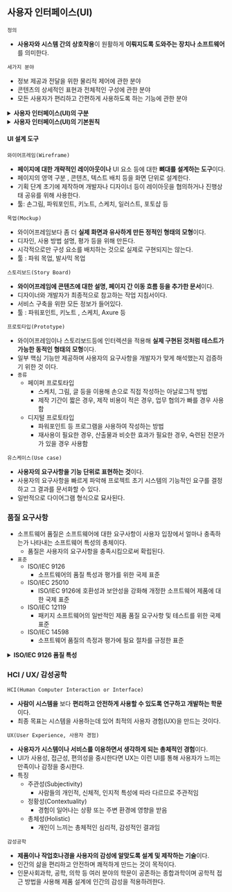 ## 사용자 인터페이스(UI)
`정의`
- **사용자와 시스템 간의 상호작용**이 원활하게 **이뤄지도록 도와주는 장치나 소프트웨어**를 의미한다.

`세가지 분야`
- 정보 제공과 전달을 위한 물리적 제어에 관한 분야
- 콘텐츠의 상세적인 표현과 전체적인 구성에 관한 분야
- 모든 사용자가 편리하고 간편하게 사용하도록 하는 기능에 관한 분야

<details>
<summary><strong> 사용자 인터페이스(UI)의 구분 </strong></summary>
<div>

| 구분 | 내용 |
| :--: | :--: |
| CLI(Command Line Interface) | 명령과 출력이 텍스트 형태로 이뤄지는 인터페이스 |
| GUI(Graphical User Interface) | 아이콘이나 메뉴를 마우스로 선택하여 작업을 수행하는 그래픽 환경의 인터페이스 |
| NUI(Natural User Interface) | 사용자의 말이나 행동 등 자연스러운 움직임을 통해 기기를 조작하는 인터페이스 |

</div>
</details>

<details>
<summary><strong> 사용자 인터페이스(UI)의 기본원칙 </strong></summary>
<div>

| 원칙 | 내용 |
| :--: | :--: |
| 직관성 | 누구나 쉽게 이해하고 사용할 수 있어야 함 |
| 유효성 | 사용자의 목적을 정확하고 완벽하게 달성해야 함 |
| 학습성 | 누구나 쉽게 배우고 익힐 수 있어야 함 |
| 유연성 | 사용자의 요구사항을 최대한 수용하고 실수를 최소화해야 함 |

</div>
</details>

#### UI 설계 도구

`와이어프레임(Wireframe)`
- **페이지에 대한 개략적인 레이아웃이나** UI 요소 등에 대한 **뼈대를 설계하는 도구**이다.
- 페이지의 영역 구분 , 콘텐츠, 텍스트 배치 등을 화면 단위로 설계한다.
- 기획 단계 초기에 제작하며 개발자나 디자이너 등이 레이아웃을 협의하거나 진행상태 공유를 위해 사용한다.
- 툴: 손그림, 파워포인트, 키노트, 스케치, 일러스트, 포토샵 등

`목업(Mockup)`
- 와이어프레임보다 좀 더 **실제 화면과 유사하게 만든 정적인 형태의 모형**이다.
- 디자인, 사용 방법 설명, 평가 등을 위해 만든다.
- 시각적으로만 구성 요소를 배치하는 것으로 실제로 구현되지는 않는다.
- 툴 : 파워 목업, 발사믹 목업

`스토리보드(Story Board)`
- **와이어프레임에 콘텐츠에 대한 설명, 페이지 간 이동 흐름 등을 추가한 문서**이다.
- 디자이너와 개발자가 최종적으로 참고하는 작업 지침서이다.
- 서비스 구축을 위한 모든 정보가 들어있다.
- 툴 : 파워포인트, 키노트 , 스케치, Axure 등

`프로토타입(Prototype)`
- 와이어프레임이나 스토리보드등에 인터렉션을 적용해 **실제 구현된 것처럼 테스트가 가능한 동적인 형태의 모형**이다.
- 일부 핵심 기능만 제공하며 사용자의 요구사항을 개발자가 맞게 해석했는지 검증하기 위한 것 이다.
- `종류`
  - 페이퍼 프로토타입
    - 스케치, 그림, 글 등을 이용해 손으로 직접 작성하는 아날로그적 방법
    - 제작 기간이 짧은 경우, 제작 비용이 적은 경우, 업무 협의가 빠를 경우 사용함
  - 디지털 프로토타입
    - 파워포인트 등 프로그램을 사용하여 작성하는 방법
    - 재사용이 필요한 경우, 산출물과 비슷한 효과가 필요한 경우, 숙련된 전문가가 있을 경우 사용함

`유스케이스(Use case)`
- **사용자의 요구사항을 기능 단위로 표현하는 것**이다.
- 사용자의 요구사항을 빠르게 파악해 프로젝트 초기 시스템의 기능적인 요구를 결정하고 그 결과를 문서화할 수 있다.
- 일반적으로 다이어그램 형식으로 묘사된다.

### 품질 요구사항
- 소프트웨어 품질은 소프트웨어에 대한 요구사항이 사용자 입장에서 얼마나 충족하는가 나타내는 소프트웨어 특성의 총체이다.
  - 품질은 사용자의 요구사항을 충족시킴으로써 확립된다.
- `표준`
  - ISO/IEC 9126
    - 소프트웨어의 품질 특성과 평가를 위한 국제 표준
  - ISO/IEC 25010 
    - ISO/IEC 9126에 호환성과 보안성을 강화해 개정한 소프트웨어 제품에 대한 국제 표준
  - ISO/IEC 12119 
    - 패키지 소프트웨어의 일반적인 제품 품질 요구사항 및 테스트를 위한 국제 표준
  - ISO/IEC 14598 
    - 소프트웨어 품질의 측정과 평가에 필요 절차를 규정한 표준

<details>
<summary><strong> ISO/IEC 9126 품질 특성 </strong></summary>
<div>

|           특성           | 내용 |
|:----------------------:| :--: |
| 기능성<br> (Funtionality) | 소프트웨어가 사용자의 요구사항을 정확하게 만족하는 기능을 제공하는지 여부를 나타냄 <br> 하위 특성 : 적절성/적합성, 정밀성/정확성, 상호운용성, 보안성, 준수성 |
| 신뢰성<br> (Reliability)  | 주어진 시간동안 주어진 기능을 오류 없이 수행할 수 있는 정도를 나타냄 <br> 하위 특성 : 성숙성, 고장 허용성 , 회복성 |
| 사용성<br> (Usability) | 사용자와 컴퓨터 사이 바랭하는 어떤 행위에 대해 사용자가 정확히 이해하고 사용하며, 향후 재사용 하고 싶은 정도를 나타냄 <br> 하위 특성 : 이해성, 학습성, 운용성, 친밀성 |
| 효율성<br> (Efficiency) | 사용자가 요구하는 기능 얼마나 빠르게 처리할 수 있는지 정도를 나타냄 <br> 하위 특성 : 시간 효율성, 자원 효율성 |
| 유지 보수성<br> (Maintainability) | 환경의 변화 또는 새로운 요구사항이 발생했을 때 소프트웨어를 개선하거나 확장할 수 있는 정도를 나타냄 <br> 하위 특성 : 분석성, 변경성, 안정성, 시험성 |
| 이식성<br> (Portability) | 소프트웨어가 다른 환경에 얼마나 쉽게 적응하는지 정도를 나타냄 <br> 하위 특성 : 적용성 , 설치성, 대체성, 공존성 |

</div>
</details>

### HCI / UX/ 감성공학
`HCI(Human Computer Interaction or Interface)`
-    **사람이 시스템을** 보다 **편리하고 안전하게 사용할 수 있도록 연구하고 개발하는 학문**이다.
- 최종 목표는 시스템을 사용하는데 있어 최적의 사용자 경험(UX)을 만드는 것이다.

`UX(User Experience, 사용자 경험)`
- **사용자가 시스템이나 서비스를 이용하면서 생각하게 되는 총체적인 경험**이다.
- UI가 사용성, 접근성, 편의성을 중시한다면 UX는 이런 UI를 통해 사용자가 느끼는 만족이나 감정을 중시한다.
- 특징
  - 주관성(Subjectivity)
    - 사람들의 개인적, 신체적, 인지적 특성에 따라 다르므로 주관적임 
  - 정황성(Contextuality)
    - 경험이 일어나는 상황 또는 주변 환경에 영향을 받음
  - 총체성(Holistic)
    - 개인이 느끼는 총체적인 심리적, 감성적인 결과임

`감성공학`
- **제품이나 작업호나경을 사용자의 감성에 알맞도록 설계 및 제작하는 기술**이다.
- 인간의 삶을 편리하고 안전하며 쾌적하게 만드는 것이 목적이다.
- 인문사회과학, 공학, 의학 등 여러 분야의 학문이 공존하는 종합과학이며 공학적 접근 방법을 사용해 제품 설계에 인간의 감성을 적용하려한다.


